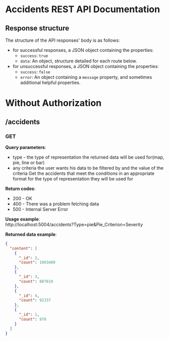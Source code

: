 # Accidents REST API Documentation
## Response structure

The structure of the API responses' body is as follows:

-   for successful responses, a JSON object containing the properties:
    -   `success`: `true`
    -   `data`: An object, structure detailed for each route below.
-   for unsuccessful responses, a JSON object containing the
    properties:
    -   `success`: `false`
    -   `error`: An object containing a `message` property, and
        sometimes additional helpful properties.
	
  # Without Authorization
  ## /accidents
  ###  GET
  **Query parameters**:
  -   type - the type of representation the returned data will be used for(map, pie, line or bar)
  -   any criteria the user wants his data to be filtered by and the value of the criteria
  Get the accidents that meet the conditions in an  appropriate format for the type of representation they will be used for
  
  **Return codes**:

-   200 - OK
-   400 - There was a problem fetching data
-   500 -  Internal Server Error

**Usage example**:  
  http://localhost:5004/accidents?Type=pie&Pie_Criterion=Severity
 
 **Returned data example**:

```JSON
{
  "content": [
    {
      "_id": 2,
      "count": 1993409
    },
    {
      "_id": 3,
      "count": 887619
    },
    {
      "_id": 4,
      "count": 92337
    },
    {
      "_id": 1,
      "count": 970
    }
  ]
}
      
  
  
